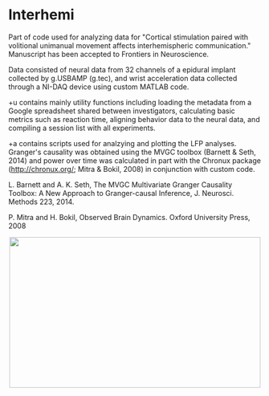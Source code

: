 # Interhemi

Part of code used for analyzing data for "Cortical stimulation paired with volitional unimanual movement affects interhemispheric communication." Manuscript has been accepted to Frontiers in Neuroscience.

Data consisted of neural data from 32 channels of a epidural implant collected by g.USBAMP (g.tec), and wrist acceleration data collected through a NI-DAQ device using custom MATLAB code.

+u contains mainly utility functions including loading the metadata from a Google spreadsheet shared between investigators, calculating basic metrics such as reaction time, aligning behavior data to the neural data, and compiling a session list with all experiments.

+a contains scripts used for analzying and plotting the LFP analyses. Granger's causality was obtained using the MVGC toolbox (Barnett & Seth, 2014) and power over time was calculated in part with the Chronux package (http://chronux.org/; Mitra & Bokil, 2008) in conjunction with custom code.


L. Barnett and A. K. Seth, The MVGC Multivariate Granger Causality Toolbox: A New Approach to Granger-causal Inference, J. Neurosci. Methods 223, 2014.

P. Mitra and H. Bokil, Observed Brain Dynamics. Oxford University Press, 2008

<p align="center">
  <img width="500" height="300" src="https://github.com/richyyun/SortSpikes/blob/main/SpikeExamples-01.png">
</p>

